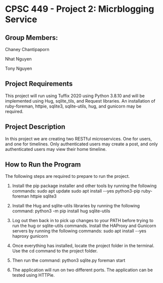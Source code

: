 # CPSC 449 - Project 2: Micrblogging Service

## Group Members:

Chaney Chantipaporn

Nhat Nguyen

Tony Nguyen

## Project Requirements
This project will run using Tuffix 2020 using Python 3.8.10 and will be implemented using Hug, sqlite_tils, and Request libraries. 
An installation of ruby-foreman, httpie, sqlite3, sqlite-utils, hug, and gunicorn may be required. 

## Project Description

In this project we are creating two RESTful microservices. One for users, and one for timelines. Only authenticated users may create a post, and only authenticated users may view their home timeline.

## How to Run the Program

The following steps are required to prepare to run the project.
1. Install the pip package installer and other tools by running the following commands:
    sudo apt update
    sudo apt install --yes python3-pip ruby-foreman httpie sqlite3

2. Install the Hug and sqlite-utils libraries by running the following command:
    python3 -m pip install hug sqlite-utils

3. Log out then back in to pick up changes to your PATH before trying to run the hug or sqlite-utils commands.
Install the HAProxy and Gunicorn servers by running the following commands:
    sudo apt install --yes haproxy gunicorn

4. Once everything has installed, locate the project folder in the terminal. Use the cd command to the project folder.

5. Then run the command:
    python3 sqlite.py
    foreman start

6. The application will run on two different ports. The application can be tested using HTTPie.
